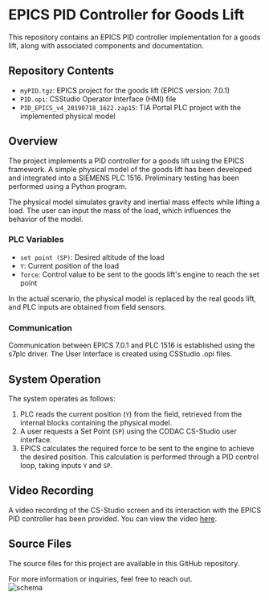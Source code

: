 
# EPICS PID Controller for Goods Lift

This repository contains an EPICS PID controller implementation for a goods lift, along with associated components and documentation.

## Repository Contents

- `myPID.tgz`: EPICS project for the goods lift (EPICS version: 7.0.1)
- `PID.opi`: CSStudio Operator Interface (HMI) file
- `PID_EPICS_v4_20190718_1622.zap15`: TIA Portal PLC project with the implemented physical model

## Overview

The project implements a PID controller for a goods lift using the EPICS framework. A simple physical model of the goods lift has been developed and integrated into a SIEMENS PLC 1516. Preliminary testing has been performed using a Python program.

The physical model simulates gravity and inertial mass effects while lifting a load. The user can input the mass of the load, which influences the behavior of the model.

### PLC Variables

- `set point (SP)`: Desired altitude of the load
- `Y`: Current position of the load
- `force`: Control value to be sent to the goods lift's engine to reach the set point

In the actual scenario, the physical model is replaced by the real goods lift, and PLC inputs are obtained from field sensors.

### Communication

Communication between EPICS 7.0.1 and PLC 1516 is established using the s7plc driver. The User Interface is created using CSStudio .opi files.

## System Operation

The system operates as follows:

1. PLC reads the current position (`Y`) from the field, retrieved from the internal blocks containing the physical model.
2. A user requests a Set Point (`SP`) using the CODAC CS-Studio user interface.
3. EPICS calculates the required force to be sent to the engine to achieve the desired position. This calculation is performed through a PID control loop, taking inputs `Y` and `SP`.

## Video Recording

A video recording of the CS-Studio screen and its interaction with the EPICS PID controller has been provided. You can view the video [here](https://youtu.be/x-1jIvSAFhs).

## Source Files

The source files for this project are available in this GitHub repository.

For more information or inquiries, feel free to reach out.  
![schema](https://github.com/luciamarock/EPICS-PID-controller-of-a-goods-lift/assets/49598604/5cf20ac3-b812-4feb-8220-6dbc06a32874)

